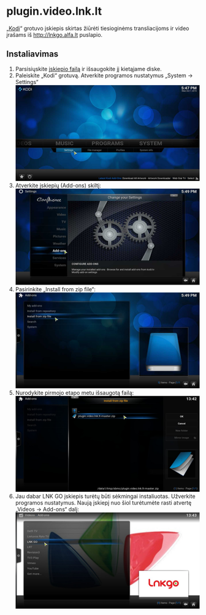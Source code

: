 # plugin.video.lnk.lt

„[Kodi](http://kodi.tv/)“ grotuvo įskiepis skirtas žiūrėti tiesioginėms transliacijoms ir video įrašams iš http://lnkgo.alfa.lt puslapio. 

## Instaliavimas
1. Parsisiųskite [įskiepio failą](https://github.com/Vytax/plugin.video.lnk.lt/archive/master.zip) ir išsaugokite jį kietąjame diske.
2. Paleiskite „Kodi“ grotuvą. Atverkite programos nustatymus „System -> Settings“ ![alt tag](https://raw.githubusercontent.com/Vytax/plugin.video.lnk.lt/master/resources/howto/howto1.jpg)
3. Atverkite įskiepių (Add-ons) skiltį: ![alt tag](https://raw.githubusercontent.com/Vytax/plugin.video.lnk.lt/master/resources/howto/howto2.jpg)
4. Pasirinkite „Install from zip file“: ![alt tag](https://raw.githubusercontent.com/Vytax/plugin.video.lnk.lt/master/resources/howto/howto3.jpg)
5. Nurodykite pirmojo etapo metu išsaugotą failą: ![alt tag](https://raw.githubusercontent.com/Vytax/plugin.video.lnk.lt/master/resources/howto/howto4.jpg)
6. Jau dabar LNK GO įskiepis turėtų būti sėkmingai instaliuotas. Užverkite programos nustatymus. Naują įskiepį nuo šiol turėtumėte rasti atvertę „Videos -> Add-ons“ dalį: ![alt tag](https://raw.githubusercontent.com/Vytax/plugin.video.lnk.lt/master/resources/howto/howto5.jpg)
